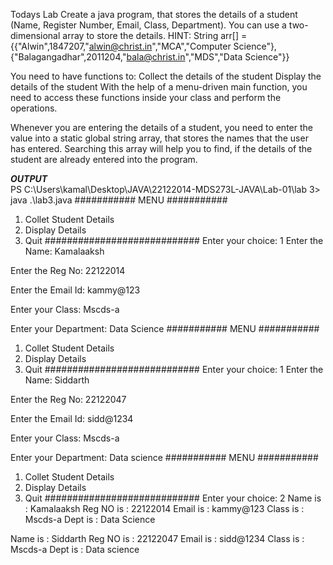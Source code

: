 Todays Lab
Create a java program, that stores the details of a student (Name, Register Number, Email, Class, Department).
You can use a two-dimensional array to store the details.
HINT: String arr[] = {{"Alwin",1847207,"alwin@christ.in","MCA","Computer Science"},{"Balagangadhar",2011204,"bala@christ.in","MDS","Data Science"}}

You need to have functions to:
Collect the details of the student
Display the details of the student
With the help of a menu-driven main function, you need to access these functions inside your class and perform the operations.

Whenever you are entering the details of a student, you need to enter the value into a static global string array, that stores the names that the user has entered. Searching this array will help you to find, if the details of the student are already entered into the program.

***OUTPUT*** <br>
PS C:\Users\kamal\Desktop\JAVA\22122014-MDS273L-JAVA\Lab-01\lab 3> java .\lab3.java
########### MENU ###########
1. Collet Student Details
 2. Display Details 
 3. Quit 
############################
Enter your choice: 
1
Enter the Name: Kamalaaksh

Enter the Reg No: 22122014

Enter the Email Id: kammy@123

Enter your Class:
Mscds-a

Enter your Department:
Data Science
########### MENU ###########
1. Collet Student Details
 2. Display Details
 3. Quit
############################
Enter your choice:
1
Enter the Name: Siddarth

Enter the Reg No: 22122047

Enter the Email Id: sidd@1234

Enter your Class:
Mscds-a

Enter your Department:
Data science
########### MENU ###########
1. Collet Student Details
 2. Display Details
 3. Quit
############################
Enter your choice:
2
Name is : Kamalaaksh
Reg NO is : 22122014
Email is : kammy@123
Class is : Mscds-a
Dept is : Data Science

Name is : Siddarth
Reg NO is : 22122047
Email is : sidd@1234
Class is : Mscds-a
Dept is : Data science
